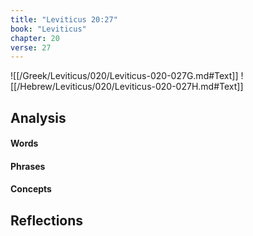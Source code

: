 ```yaml
---
title: "Leviticus 20:27"
book: "Leviticus"
chapter: 20
verse: 27
---
```

![[/Greek/Leviticus/020/Leviticus-020-027G.md#Text]]
![[/Hebrew/Leviticus/020/Leviticus-020-027H.md#Text]]

## Analysis

#### Words

#### Phrases

#### Concepts

## Reflections
